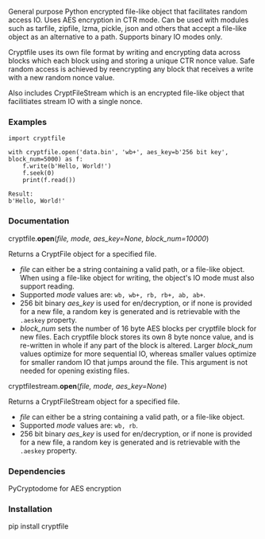 General purpose Python encrypted file-like object that facilitates random access IO.  Uses AES encryption in CTR mode.  Can be used with modules such as tarfile, zipfile, lzma, pickle, json and others that accept a file-like object as an alternative to a path.  Supports binary IO modes only.

Cryptfile uses its own file format by writing and encrypting data across blocks which each block using and storing a unique CTR nonce value.  Safe random access is achieved by reencrypting any block that receives a write with a new random nonce value. 

Also includes CryptFileStream which is an encrypted file-like object that facilitiates stream IO with a single nonce.

### Examples
```
import cryptfile

with cryptfile.open('data.bin', 'wb+', aes_key=b'256 bit key', block_num=5000) as f:
    f.write(b'Hello, World!')
    f.seek(0)
    print(f.read())
     
Result:
b'Hello, World!'
```
### Documentation

cryptfile.**open**(*file, mode, aes_key=None, block_num=10000*)

Returns a CryptFile object for a specified file.  
 - *file* can either be a string containing a valid path, or a file-like object.  When using a file-like object for writing, the object's IO mode must also support reading.
 - Supported *mode* values are: `wb, wb+, rb, rb+, ab, ab+`. 
 - 256 bit binary *aes_key* is used for en/decryption, or if none is provided for a new file, a random key is generated and is retrievable with the `.aeskey` property.
 - *block_num* sets the number of 16 byte AES blocks per cryptfile block for new files.  Each cryptfile block stores its own 8 byte nonce value, and is re-written in whole if any part of the block is altered.  Larger *block_num* values optimize for more sequential IO, whereas smaller values optimize for smaller random IO that jumps around the file.  This argument is not needed for opening existing files.  


cryptfilestream.**open**(*file, mode, aes_key=None*)

Returns a CryptFileStream object for a specified file.  
 - *file* can either be a string containing a valid path, or a file-like object. 
 - Supported *mode* values are: `wb, rb`. 
 - 256 bit binary *aes_key* is used for en/decryption, or if none is provided for a new file, a random key is generated and is retrievable with the `.aeskey` property.

### Dependencies

PyCryptodome for AES encryption

### Installation

pip install cryptfile

